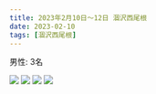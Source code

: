 ```yaml
---
title: 2023年2月10日〜12日 涸沢西尾根
date: 2023-02-10
tags: [涸沢西尾根]
---
```


男性: 3名

![](/2023/02/10/20230210/20230210_1.png)
![](/2023/02/10/20230210/20230210_2.png)
![](/2023/02/10/20230210/20230210_3.png)
![](/2023/02/10/20230210/20230210_4.png)

